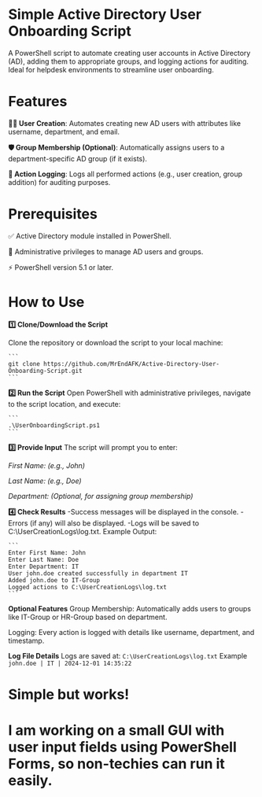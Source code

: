# Simple Active Directory User Onboarding Script

A PowerShell script to automate creating user accounts in Active Directory (AD), adding them to appropriate groups, and logging actions for auditing. Ideal for helpdesk environments to streamline user onboarding.

# Features

**🧑‍💻 User Creation**: Automates creating new AD users with attributes like username, department, and email.

**🛡️ Group Membership (Optional)**: Automatically assigns users to a department-specific AD group (if it exists).

**📜 Action Logging**: Logs all performed actions (e.g., user creation, group addition) for auditing purposes.

# Prerequisites
✅ Active Directory module installed in PowerShell.

🔑 Administrative privileges to manage AD users and groups.

⚡ PowerShell version 5.1 or later.

# How to Use
**1️⃣ Clone/Download the Script**

Clone the repository or download the script to your local machine:

    ```
    git clone https://github.com/MrEndAFK/Active-Directory-User-Onboarding-Script.git
    ```

**2️⃣ Run the Script**
Open PowerShell with administrative privileges, navigate to the script location, and execute:

    ```
    .\UserOnboardingScript.ps1
    ```

**3️⃣ Provide Input**
The script will prompt you to enter:

*First Name: (e.g., John)*

*Last Name: (e.g., Doe)*

*Department: (Optional, for assigning group membership)*

**4️⃣ Check Results**
-Success messages will be displayed in the console.
-Errors (if any) will also be displayed.
-Logs will be saved to C:\UserCreationLogs\log.txt.
Example Output:

    ```
    Enter First Name: John  
    Enter Last Name: Doe  
    Enter Department: IT
    User john.doe created successfully in department IT  
    Added john.doe to IT-Group  
    Logged actions to C:\UserCreationLogs\log.txt  
    ```

**Optional Features**
Group Membership: Automatically adds users to groups like IT-Group or HR-Group based on department.

Logging: Every action is logged with details like username, department, and timestamp.

**Log File Details**
Logs are saved at:
    ```
    C:\UserCreationLogs\log.txt
    ```
Example
    ```
    john.doe | IT | 2024-12-01 14:35:22
    ```

# Simple but works! 
# I am working on a small GUI with user input fields using PowerShell  Forms, so non-techies can run it easily.